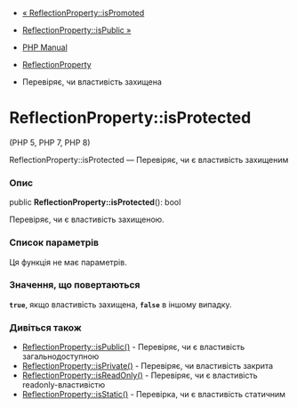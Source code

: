 - [«
ReflectionProperty::isPromoted](reflectionproperty.ispromoted.md)
- [ReflectionProperty::isPublic »](reflectionproperty.ispublic.md)

- [PHP Manual](index.md)
- [ReflectionProperty](class.reflectionproperty.md)
- Перевіряє, чи властивість захищена

# ReflectionProperty::isProtected

(PHP 5, PHP 7, PHP 8)

ReflectionProperty::isProtected — Перевіряє, чи є властивість
захищеним

### Опис

public **ReflectionProperty::isProtected**(): bool

Перевіряє, чи є властивість захищеною.

### Список параметрів

Ця функція не має параметрів.

### Значення, що повертаються

**`true`**, якщо властивість захищена, **`false`** в іншому випадку.

### Дивіться також

- [ReflectionProperty::isPublic()](reflectionproperty.ispublic.md) -
Перевіряє, чи є властивість загальнодоступною
- [ReflectionProperty::isPrivate()](reflectionproperty.isprivate.md) -
Перевіряє, чи властивість закрита
- [ReflectionProperty::isReadOnly()](reflectionproperty.isreadonly.md) -
Перевіряє, чи є властивість readonly-властивістю
- [ReflectionProperty::isStatic()](reflectionproperty.isstatic.md) -
Перевірка, чи є властивість статичним
